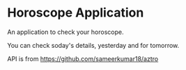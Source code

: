 # Horoscope Application

An application to check your horoscope. 

You can check soday's details, yesterday and for tomorrow. 

API is from https://github.com/sameerkumar18/aztro

